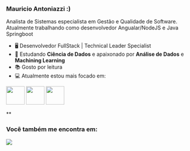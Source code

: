 ### Mauricio Antoniazzi :)
Analista de Sistemas especialista em Gestão e Qualidade de Software. Atualmente trabalhando como desenvolvedor Angualar/NodeJS e Java Springboot

 - 🖥️ Desenvolvedor FullStack | Technical Leader Specialist
 - 📘 Estudando **Ciência de Dados** e apaixonado por **Análise de Dados** e **Machining Learning**
 - 📚 Gosto por leitura
 - 💻 Atualmente estou mais focado em:

  <div display="inline">
    <img with="50" height="50" src="https://cdn.jsdelivr.net/gh/devicons/devicon@latest/icons/python/python-original.svg" />
    <img with="50" height="50" src="https://cdn.jsdelivr.net/gh/devicons/devicon@latest/icons/scikitlearn/scikitlearn-original.svg" />
    <img with="50" height="50" src="https://cdn.jsdelivr.net/gh/devicons/devicon@latest/icons/jupyter/jupyter-original-wordmark.svg" />
  </div>

**
### Você também me encontra em:
<a href="https://www.linkedin.com/in/mauricio-antoniazzi-29435594/">
  <img src="https://img.shields.io/badge/linkedin-%230077B5.svg?style=for-the-badge&logo=linkedin&logoColor=white" />
</a>
